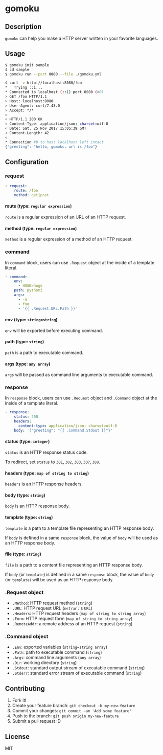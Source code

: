 # gomoku

## Description

`gomoku` can help you make a HTTP server written in your favorite languages.

## Usage

```bash
$ gomoku init sample
$ cd sample
$ gomoku run --port 8080 --file ./gomoku.yml

$ curl -v http://localhost:8080/foo
*   Trying ::1...
* Connected to localhost (::1) port 8080 (#0)
> GET /foo HTTP/1.1
> Host: localhost:8080
> User-Agent: curl/7.43.0
> Accept: */*
>
< HTTP/1.1 200 OK
< Content-Type: application/json; charset=utf-8
< Date: Sat, 25 Nov 2017 15:05:39 GMT
< Content-Length: 42
<
* Connection #0 to host localhost left intact
{"greeting": "hello, gomoku. url is /foo"}
```

## Configuration

### request

```yaml
- request:
    route: /foo
    method: get|post
```

#### route (type: `regular expression`)
`route` is a regular expression of an URL of an HTTP request.

#### method (type: `regular expression`)
`method` is a regular expression of a method of an HTTP request.

### command
In `command` block, users can use `.Request` object at the inside of a template literal.

```yaml
- command:
    env:
      - HOGE=hoge
    path: python3
    args:
      - -m
      - foo
      - '{{ .Request.URL.Path }}'
```

#### env (type: `string=string`)
`env` will be exported before executing command.

#### path (type: `string`)
`path` is a path to executable command.

#### args (type: `any array`)
`args` will be passed as command line arguments to executable command.

### response
In `response` block, users can use `.Request` object and `.Command` object at the inside of a template literal.

```yaml
- response:
    status: 200
    headers:
      content-type: application/json; charset=utf-8 
    body: '{"greeting": "{{ .Command.Stdout }}"}'
```

#### status (type: `integer`)
`status` is an HTTP response status code.

To redirect, set `status` to `301`, `302`, `303`, `307`, `308`.

#### headers (type: `map of string to string`)
`headers` is an HTTP response headers.

#### body (type: `string`)
`body` is an HTTP response body.

#### template (type: `string`)
`template` is a path to a template file representing an HTTP response body.

If `body` is defined in a same `response` block, the value of `body` will be used as an HTTP response body.

#### file (type: `string`)
`file` is a path to a content file representing an HTTP response body.

If `body` (or `template`) is defined in a same `response` block, the value of `body` (or `template`) will be used as an HTTP response body.

### .Request object
- `.Method`: HTTP request method (`string`)
- `.URL`: HTTP request URL (`net/url`'s `URL`)
- `.Headers`: HTTP request headers (`map of string to string array`)
- `.Form`: HTTP request form (`map of string to string array`)
- `.RemoteAddr`: a remote address of an HTTP request (`string`)

### .Command object
- `.Env`: exported variables (`string=string array`)
- `.Path`: path to executable command (`string`)
- `.Args`: command line arguments (`any array`)
- `.Dir`: working directory (`string`)
- `.Stdout`: standard output stream of executable command (`string`)
- `.Stderr`: standard error stream of executable command (`string`)

## Contributing

1. Fork it!
1. Create your feature branch: `git checkout -b my-new-feature`
1. Commit your changes: `git commit -am 'Add some feature'`
1. Push to the branch: `git push origin my-new-feature`
1. Submit a pull request :D

## License

MIT
